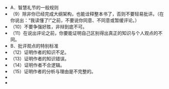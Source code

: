 - A．智慧礼节的一般规则
- （9）除非你已经完成大纲架构，也能诠释整本书了，否则不要轻易批评。（在你说出：“我读懂了!”之前，不要说你同意、不同意或暂缓评论。）
- （10）不要争强好胜，非辩到底不可。
- （11）在说出评论之前，你要能证明自己区别得出真正的知识与个人观点的不同。
- B．批评观点的特别标准
- （12）证明作者的知识不足。
- （13）证明作者的知识错误。
- （14）证明作者不合逻辑。
- （15）证明作者的分析与理由是不完整的。
-
-